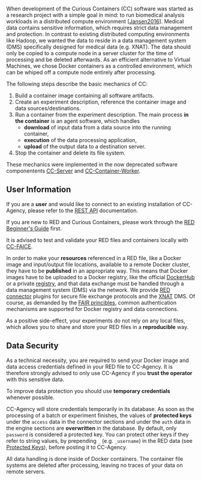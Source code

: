 When development of the Curious Containers (CC) software was started as a research project with a simple goal in mind: to run biomedical analysis workloads in a distributed compute environment [[Jansen2016](publications.md#employing-docker-swarm-on-openStack-for-biomedical-analysis-2016)]. Medical data contains sensitive information, which requires strict data management and protection. In contrast to existing distributed computing environments like Hadoop, we wanted the data to reside in a data management system (DMS) specifically designed for medical data (e.g. XNAT). The data should only be copied to a compute node in a server cluster for the time of processing and be deleted afterwards. As an efficient alternative to Virtual Machines, we chose Docker containers as a controlled environment, which can be whiped off a compute node entirely after processing.


The following steps describe the basic mechanics of CC:

1. Build a container image containing all software artifacts.
2. Create an experiment description, reference the container image and data sources/destinations.
3. Run a container from the experiment description. The main process **in the container** is an agent software, which handles
    * **download** of input data from a data source into the running container,
    * **execution** of the data processing application,
    * **upload** of the output data to a destination server.
4. Stop the container and delete its file system.


These mechanics were implemented in the now deprecated software componentents [CC-Server](https://github.com/curious-containers/cc-server) and [CC-Container-Worker](https://github.com/curious-containers/cc-container-worker).




## User Information

If you are a **user** and would like to connect to an existing installation of CC-Agency, please refer to the [REST API](cc-agency-api.md) documentation.

If you are new to RED and Curious Containers, please work through the [RED Beginner's Guide](#red-beginners-guide.md) first.

It is advised to test and validate your RED files and containers locally with [CC-FAICE](cc-faice.md).

In order to make your **resources** referenced in a RED file, like a Docker image and input/output file locations, available to a remote Docker cluster, they have to be **published** in an appropriate way. This means that Docker images have to be uploaded to a Docker registry, like the official [DockerHub](https://hub.docker.com/) or a private [registry](https://docs.docker.com/registry/), and that data exchange must be handled through a data management system (DMS) via the network. We provide [RED connector](#red-connectors.md) plugins for secure file exchange protocols and the [XNAT](https://www.xnat.org/) DMS. Of course, as demanded by the [FAIR princibles](https://www.force11.org/fairprinciples), common authentication mechanisms are supported for Docker registry and data connections.

As a positive side-effect, your experiments do not rely on any local files, which allows you to share and store your RED files in a **reproducible** way.

## Data Security

As a technical necessity, you are required to send your Docker image and data access credentials defined in your RED file to CC-Agency. It is therefore strongly advised to only use CC-Agency if you **trust the operator** with this sensitive data.

To improve data protection you should use **temporary credentials** whenever possible.

CC-Agency will store credentials temporarily in its database. As soon as the processing of a batch or experiment finishes, the values of **protected keys** under the `access` data in the connector sections and under the `auth` data in the engine sections are **overwritten** in the database. By default, only `password` is considered a protected key. You can protect other keys if they refer to string values, by prepending `_` (e.g. `_username`) in the RED data (see [Protected Keys](red-format.md#protected-keys)), before posting it to CC-Agency.

All data handling is done inside of Docker containers. The container file systems are deleted after processing, leaving no traces of your data on remote servers.